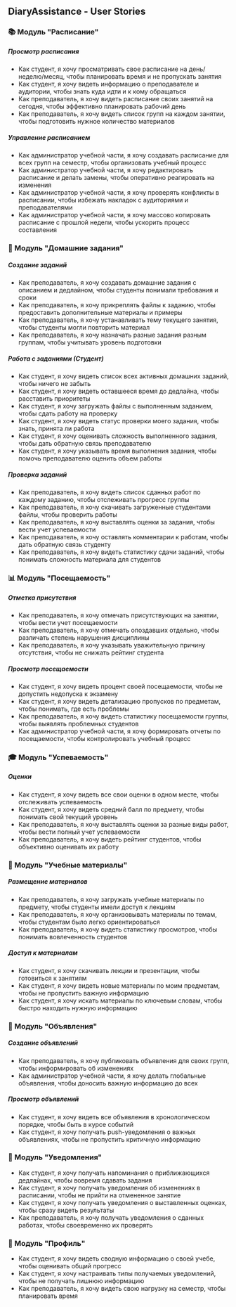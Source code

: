 ﻿## DiaryAssistance - User Stories

### 📚 Модуль "Расписание"

##### Просмотр расписания

- Как студент, я хочу просматривать свое расписание на день/неделю/месяц, чтобы планировать время и не пропускать занятия
- Как студент, я хочу видеть информацию о преподавателе и аудитории, чтобы знать куда идти и к кому обращаться
- Как преподаватель, я хочу видеть расписание своих занятий на сегодня, чтобы эффективно планировать рабочий день
- Как преподаватель, я хочу видеть список групп на каждом занятии, чтобы подготовить нужное количество материалов

##### Управление расписанием

- Как администратор учебной части, я хочу создавать расписание для всех групп на семестр, чтобы организовать учебный процесс
- Как администратор учебной части, я хочу редактировать расписание и делать замены, чтобы оперативно реагировать на изменения
- Как администратор учебной части, я хочу проверять конфликты в расписании, чтобы избежать накладок с аудиториями и преподавателями
- Как администратор учебной части, я хочу массово копировать расписание с прошлой недели, чтобы ускорить процесс составления

### 📝 Модуль "Домашние задания"

##### Создание заданий

- Как преподаватель, я хочу создавать домашние задания с описанием и дедлайном, чтобы студенты понимали требования и сроки
- Как преподаватель, я хочу прикреплять файлы к заданию, чтобы предоставить дополнительные материалы и примеры
- Как преподаватель, я хочу устанавливать тему текущего занятия, чтобы студенты могли повторить материал
- Как преподаватель, я хочу назначать разные задания разным группам, чтобы учитывать уровень подготовки

##### Работа с заданиями (Студент)

- Как студент, я хочу видеть список всех активных домашних заданий, чтобы ничего не забыть
- Как студент, я хочу видеть оставшееся время до дедлайна, чтобы расставить приоритеты
- Как студент, я хочу загружать файлы с выполненным заданием, чтобы сдать работу на проверку
- Как студент, я хочу видеть статус проверки моего задания, чтобы знать, принята ли работа
- Как студент, я хочу оценивать сложность выполненного задания, чтобы дать обратную связь преподавателю
- Как студент, я хочу указывать время выполнения задания, чтобы помочь преподавателю оценить объем работы

##### Проверка заданий

- Как преподаватель, я хочу видеть список сданных работ по каждому заданию, чтобы отслеживать прогресс группы
- Как преподаватель, я хочу скачивать загруженные студентами файлы, чтобы проверить работы
- Как преподаватель, я хочу выставлять оценки за задания, чтобы вести учет успеваемости
- Как преподаватель, я хочу оставлять комментарии к работам, чтобы дать обратную связь студенту
- Как преподаватель, я хочу видеть статистику сдачи заданий, чтобы понимать сложность материала для студентов

### 📊 Модуль "Посещаемость"

##### Отметка присутствия

- Как преподаватель, я хочу отмечать присутствующих на занятии, чтобы вести учет посещаемости
- Как преподаватель, я хочу отмечать опоздавших отдельно, чтобы различать степень нарушения дисциплины
- Как преподаватель, я хочу указывать уважительную причину отсутствия, чтобы не снижать рейтинг студента

##### Просмотр посещаемости

- Как студент, я хочу видеть процент своей посещаемости, чтобы не допустить недопуска к экзамену
- Как студент, я хочу видеть детализацию пропусков по предметам, чтобы понимать, где есть проблемы
- Как преподаватель, я хочу видеть статистику посещаемости группы, чтобы выявлять проблемных студентов
- Как администратор учебной части, я хочу формировать отчеты по посещаемости, чтобы контролировать учебный процесс

### 🎓 Модуль "Успеваемость"

##### Оценки

- Как студент, я хочу видеть все свои оценки в одном месте, чтобы отслеживать успеваемость
- Как студент, я хочу видеть средний балл по предмету, чтобы понимать свой текущий уровень
- Как преподаватель, я хочу выставлять оценки за разные виды работ, чтобы вести полный учет успеваемости
- Как преподаватель, я хочу видеть рейтинг студентов, чтобы объективно оценивать их работу

### 📖 Модуль "Учебные материалы"

##### Размещение материалов

- Как преподаватель, я хочу загружать учебные материалы по предмету, чтобы студенты имели доступ к лекциям
- Как преподаватель, я хочу организовывать материалы по темам, чтобы студентам было легко ориентироваться
- Как преподаватель, я хочу видеть статистику просмотров, чтобы понимать вовлеченность студентов

##### Доступ к материалам

- Как студент, я хочу скачивать лекции и презентации, чтобы готовиться к занятиям
- Как студент, я хочу видеть новые материалы по моим предметам, чтобы не пропустить важную информацию
- Как студент, я хочу искать материалы по ключевым словам, чтобы быстро находить нужную информацию

### 📢 Модуль "Объявления"

##### Создание объявлений

- Как преподаватель, я хочу публиковать объявления для своих групп, чтобы информировать об изменениях
- Как администратор учебной части, я хочу делать глобальные объявления, чтобы доносить важную информацию до всех

##### Просмотр объявлений

- Как студент, я хочу видеть все объявления в хронологическом порядке, чтобы быть в курсе событий
- Как студент, я хочу получать push-уведомления о важных объявлениях, чтобы не пропустить критичную информацию

### 🔔 Модуль "Уведомления"

- Как студент, я хочу получать напоминания о приближающихся дедлайнах, чтобы вовремя сдавать задания
- Как студент, я хочу получать уведомления об изменениях в расписании, чтобы не прийти на отмененное занятие
- Как студент, я хочу получать уведомления о выставленных оценках, чтобы сразу видеть результаты
- Как преподаватель, я хочу получать уведомления о сданных работах, чтобы своевременно их проверять

### 👤 Модуль "Профиль"

- Как студент, я хочу видеть сводную информацию о своей учебе, чтобы оценивать общий прогресс
- Как студент, я хочу настраивать типы получаемых уведомлений, чтобы не получать лишнюю информацию
- Как преподаватель, я хочу видеть свою нагрузку на семестр, чтобы планировать время